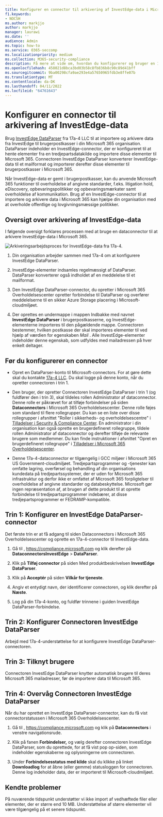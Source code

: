 ```yaml
---
title: Konfigurer en connector til arkivering af InvestEdge-data i Microsoft 365
f1.keywords:
- NOCSH
ms.author: markjjo
author: markjjo
manager: laurawi
ms.date: ''
audience: Admin
ms.topic: how-to
ms.service: O365-seccomp
ms.localizationpriority: medium
ms.collection: M365-security-compliance
description: Få mere at vide om, hvordan du konfigurerer og bruger en 17a-4 InvestEdge DataParser-connector til at importere og arkivere InvestEdge-data i Microsoft 365.
ms.openlocfilehash: 458021d8bca3bd03b58c8fb836b8c90c89d41bff
ms.sourcegitcommit: 9ba00298cfa9ae293e4a57650965fdb3e8ffe07b
ms.translationtype: MT
ms.contentlocale: da-DK
ms.lasthandoff: 04/11/2022
ms.locfileid: "64761643"
---
```

# <a name="set-up-a-connector-to-archive-investedge-data"></a>Konfigurer en connector til arkivering af InvestEdge-data

Brug [InvestEdge DataParser](https://www.17a-4.com/investedge-dataparser/) fra 17a-4 LLC til at importere og arkivere data fra InvestEdge til brugerpostkasser i din Microsoft 365 organisation. DataParser indeholder en InvestEdge-connector, der er konfigureret til at hente elementer fra en tredjepartsdatakilde og importere disse elementer til Microsoft 365. Connectoren InvestEdge DataParser konverterer InvestEdge-data til et mailformat og importerer derefter disse elementer til brugerpostkasser i Microsoft 365.

Når InvestEdge-data er gemt i brugerpostkasser, kan du anvende Microsoft 365 funktioner til overholdelse af angivne standarder, f.eks. litigation hold, eDiscovery, opbevaringspolitikker og opbevaringsmærkater samt overholdelse af kommunikation. Brug af en InvestEdge-connector til at importere og arkivere data i Microsoft 365 kan hjælpe din organisation med at overholde offentlige og lovgivningsmæssige politikker.

## <a name="overview-of-archiving-investedge-data"></a>Oversigt over arkivering af InvestEdge-data

I følgende oversigt forklares processen med at bruge en dataconnector til at arkivere InvestEdge-data i Microsoft 365.

![Arkiveringsarbejdsproces for InvestEdge-data fra 17a-4.](../media/InvestEdgeDataParserConnectorWorkflow.png)

1. Din organisation arbejder sammen med 17a-4 om at konfigurere InvestEdge DataParser.

2. InvestEdge-elementer indsamles regelmæssigt af DataParser. DataParser konverterer også indholdet af en meddelelse til et mailformat.

3. Den InvestEdge DataParser-connector, du opretter i Microsoft 365 Overholdelsescenter opretter forbindelse til DataParser og overfører meddelelserne til en sikker Azure Storage placering i Microsoft-cloudmiljøet.

4. Der oprettes en undermappe i mappen Indbakke med navnet **InvestEdge DataParser** i brugerpostkasserne, og InvestEdge-elementerne importeres til den pågældende mappe. Connectoren bestemmer, hvilken postkasse der skal importeres elementer til ved hjælp af værdien for egenskaben *Mail* . Alle InvestEdge-elementer indeholder denne egenskab, som udfyldes med mailadressen på hver enkelt deltager.

## <a name="before-you-set-up-a-connector"></a>Før du konfigurerer en connector

- Opret en DataParser-konto til Microsoft-connectors. For at gøre dette skal du kontakte [17a-4 LLC](https://www.17a-4.com/contact/). Du skal logge på denne konto, når du opretter connectoren i trin 1.

- Den bruger, der opretter Connectoren InvestEdge DataParser i trin 1 (og fuldfører den i trin 3), skal tildeles rollen Administrator af dataconnector. Denne rolle er påkrævet for at tilføje forbindelser på siden **Dataconnectors** i Microsoft 365 Overholdelsescenter. Denne rolle føjes som standard til flere rollegrupper. Du kan se en liste over disse rollegrupper i afsnittet "Roller i sikkerheds- og overholdelsescentre" i [Tilladelser i Security & Compliance Center](../security/office-365-security/permissions-in-the-security-and-compliance-center.md#roles-in-the-security--compliance-center). En administrator i din organisation kan også oprette en brugerdefineret rollegruppe, tildele rollen Administrator af dataconnector og derefter tilføje de relevante brugere som medlemmer. Du kan finde instruktioner i afsnittet "Opret en brugerdefineret rollegruppe" i [Tilladelser i Microsoft 365 Overholdelsescenter](microsoft-365-compliance-center-permissions.md#create-a-custom-role-group).

- Denne 17a-4-dataconnector er tilgængelig i GCC miljøer i Microsoft 365 US Government-cloudmiljøet. Tredjepartsprogrammer og -tjenester kan omfatte lagring, overførsel og behandling af din organisations kundedata på tredjepartssystemer, der er uden for Microsoft 365 infrastruktur og derfor ikke er omfattet af Microsoft 365 forpligtelser til overholdelse af angivne standarder og databeskyttelse. Microsoft gør ingen repræsentation af, at brugen af dette produkt til at oprette forbindelse til tredjepartsprogrammer indebærer, at disse tredjepartsprogrammer er FEDRAMP-kompatible.

## <a name="step-1-set-up-a-investedge-dataparser-connector"></a>Trin 1: Konfigurer en InvestEdge DataParser-connector

Det første trin er at få adgang til siden Dataconnectors i Microsoft 365 Overholdelsescenter og oprette en 17a-4-connector til InvestEdge-data.

1. Gå til , <https://compliance.microsoft.com> og klik derefter på **DataconnectorsInvestEdge** >  **DataParser**.

2. Klik på **Tilføj connector** på siden Med produktbeskrivelsen **InvestEdge DataParser**.

3. Klik på **Acceptér** på siden **Vilkår for tjeneste**.

4. Angiv et entydigt navn, der identificerer connectoren, og klik derefter på **Næste**.

5. Log på din 17a-4-konto, og fuldfør trinnene i guiden InvestEdge DataParser-forbindelse.

## <a name="step-2-configure-the-investedge-dataparser-connector"></a>Trin 2: Konfigurer Connectoren InvestEdge DataParser

Arbejd med 17a-4-understøttelse for at konfigurere InvestEdge DataParser-connectoren.

## <a name="step-3-map-users"></a>Trin 3: Tilknyt brugere

Connectoren InvestEdge DataParser knytter automatisk brugere til deres Microsoft 365 mailadresser, før de importerer data til Microsoft 365.

## <a name="step-4-monitor-the-investedge-dataparser-connector"></a>Trin 4: Overvåg Connectoren InvestEdge DataParser

Når du har oprettet en InvestEdge DataParser-connector, kan du få vist connectorstatussen i Microsoft 365 Overholdelsescenter.

1. Gå til , <https://compliance.microsoft.com> og klik på **Dataconnectors** i venstre navigationsrude.

2. Klik på fanen **Forbindelser,** og vælg derefter connectoren InvestEdge DataParser, som du oprettede, for at få vist pop op-siden, som indeholder egenskaberne og oplysningerne om connectoren.

3. Under **Forbindelsesstatus med kilde** skal du klikke på linket **Downloadlog** for at åbne (eller gemme) statusloggen for connectoren. Denne log indeholder data, der er importeret til Microsoft-cloudmiljøet.

## <a name="known-issues"></a>Kendte problemer

På nuværende tidspunkt understøtter vi ikke import af vedhæftede filer eller elementer, der er større end 10 MB. Understøttelse af større elementer vil være tilgængelig på et senere tidspunkt.
